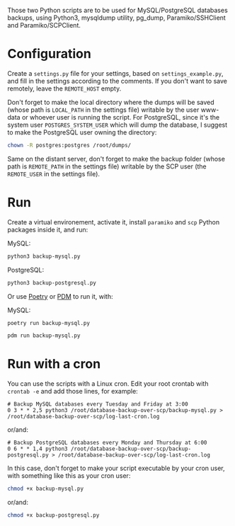 Those two Python scripts are to be used for MySQL/PostgreSQL databases backups, using Python3, mysqldump utility, pg_dump, Paramiko/SSHClient and Paramiko/SCPClient.

# Configuration

Create a `settings.py` file for your settings, based on `settings_example.py`, and fill in the settings according to the comments. If you don't want to save remotely, leave the `REMOTE_HOST` empty.

Don't forget to make the local directory where the dumps will be saved (whose path is `LOCAL_PATH` in the settings file) writable by the user www-data or whoever user is running the script.
For PostgreSQL, since it's the system user `POSTGRES_SYSTEM_USER` which will dump the database, I suggest to make the PostgreSQL user owning the directory:
```sh
chown -R postgres:postgres /root/dumps/
```

Same on the distant server, don't forget to make the backup folder (whose path is `REMOTE_PATH` in the settings file) writable by the SCP user (the `REMOTE_USER` in the settings file).


# Run

Create a virtual environement, activate it, install `paramiko` and `scp` Python packages inside it, and run:

MySQL:
```sh
python3 backup-mysql.py
```

PostgreSQL:
```sh
python3 backup-postgresql.py
```

Or use [Poetry](https://python-poetry.org/) or [PDM](https://pdm.fming.dev/) to run it, with:

MySQL:
```sh
poetry run backup-mysql.py
```
```sh
pdm run backup-mysql.py
```


# Run with a cron

You can use the scripts with a Linux cron. Edit your root crontab with `crontab -e` and add those lines, for example:

```
# Backup MySQL databases every Tuesday and Friday at 3:00
0 3 * * 2,5 python3 /root/database-backup-over-scp/backup-mysql.py > /root/database-backup-over-scp/log-last-cron.log
```
or/and:
```
# Backup PostgreSQL databases every Monday and Thursday at 6:00
0 6 * * 1,4 python3 /root/database-backup-over-scp/backup-postgresql.py > /root/database-backup-over-scp/log-last-cron.log
```

In this case, don't forget to make your script executable by your cron user, with something like this as your cron user:

```sh
chmod +x backup-mysql.py
```
or/and:
```sh
chmod +x backup-postgresql.py
```
